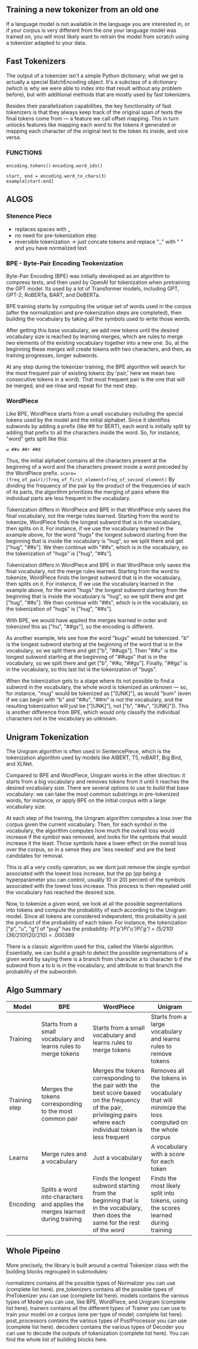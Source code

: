 ## Training a new tokenizer from an old one
If a language model is not available in the language you are interested in, or if your corpus is very different from the one your language model was trained on, you will most likely want to retrain the model from scratch using a tokenizer adapted to your data. 

## Fast Tokenizers
The output of a tokenizer isn't a simple Python dictionary; what we get is actually a special BatchEncoding object. It's a subclass of a dictionary (which is why we were able to index into that result without any problem before), but with additional methods that are mostly used by fast tokenizers.

Besides their parallelization capabilities, the key functionality of fast tokenizers is that they always keep track of the original span of texts the final tokens come from — a feature we call offset mapping. This in turn unlocks features like mapping each word to the tokens it generated or mapping each character of the original text to the token its inside, and vice versa.

### FUNCTIONS
`encoding.tokens()`
`encoding.word_ids()`
```
start, end = encoding.word_to_chars(3)
example[start:end]
```

## ALGOS

### Stenence Piece
- replaces spaces with _
- no need for pre-tokenization step
- reversible tokenization -> just concate tokens and replace "_" with " " and you have normalized text


### BPE - Byte-Pair Encoding Teokenization
Byte-Pair Encoding (BPE) was initially developed as an algorithm to compress texts, and then used by OpenAI for tokenization when pretraining the GPT model. Its used by a lot of Transformer models, including GPT, GPT-2, RoBERTa, BART, and DeBERTa.

BPE training starts by computing the unique set of words used in the corpus (after the normalization and pre-tokenization steps are completed), then building the vocabulary by taking all the symbols used to write those words. 

After getting this base vocabulary, we add new tokens until the desired vocabulary size is reached by learning merges, which are rules to merge two elements of the existing vocabulary together into a new one. So, at the beginning these merges will create tokens with two characters, and then, as training progresses, longer subwords.

At any step during the tokenizer training, the BPE algorithm will search for the most frequent pair of existing tokens (by 'pair,' here we mean two consecutive tokens in a word). That most frequent pair is the one that will be merged, and we rinse and repeat for the next step.


### WordPiece
Like BPE, WordPiece starts from a small vocabulary including the special tokens used by the model and the initial alphabet. Since it identifies subwords by adding a prefix (like ## for BERT), each word is initially split by adding that prefix to all the characters inside the word. So, for instance, "word" gets split like this:

`w ##o ##r ##d`

Thus, the initial alphabet contains all the characters present at the beginning of a word and the characters present inside a word preceded by the WordPiece prefix.
`score=(freq_of_pair)/(freq_of_first_element×freq_of_second_element)`
By dividing the frequency of the pair by the product of the frequencies of each of its parts, the algorithm prioritizes the merging of pairs where the individual parts are less frequent in the vocabulary.

Tokenization differs in WordPiece and BPE in that WordPiece only saves the final vocabulary, not the merge rules learned. Starting from the word to tokenize, WordPiece finds the longest subword that is in the vocabulary, then splits on it. For instance, if we use the vocabulary learned in the example above, for the word "hugs" the longest subword starting from the beginning that is inside the vocabulary is "hug", so we split there and get ["hug", "##s"]. We then continue with "##s", which is in the vocabulary, so the tokenization of "hugs" is ["hug", "##s"].

Tokenization differs in WordPiece and BPE in that WordPiece only saves the final vocabulary, not the merge rules learned. Starting from the word to tokenize, WordPiece finds the longest subword that is in the vocabulary, then splits on it. For instance, if we use the vocabulary learned in the example above, for the word "hugs" the longest subword starting from the beginning that is inside the vocabulary is "hug", so we split there and get ["hug", "##s"]. We then continue with "##s", which is in the vocabulary, so the tokenization of "hugs" is ["hug", "##s"].

With BPE, we would have applied the merges learned in order and tokenized this as ["hu", "##gs"], so the encoding is different.

As another example, lets see how the word "bugs" would be tokenized. "b" is the longest subword starting at the beginning of the word that is in the vocabulary, so we split there and get ["b", "##ugs"]. Then "##u" is the longest subword starting at the beginning of "##ugs" that is in the vocabulary, so we split there and get ["b", "##u, "##gs"]. Finally, "##gs" is in the vocabulary, so this last list is the tokenization of "bugs".

When the tokenization gets to a stage where its not possible to find a subword in the vocabulary, the whole word is tokenized as unknown — so, for instance, "mug" would be tokenized as ["[UNK]"], as would "bum" (even if we can begin with "b" and "##u", "##m" is not the vocabulary, and the resulting tokenization will just be ["[UNK]"], not ["b", "##u", "[UNK]"]). This is another difference from BPE, which would only classify the individual characters not in the vocabulary as unknown.

## Unigram Tokenization
The Unigram algorithm is often used in SentencePiece, which is the tokenization algorithm used by models like AlBERT, T5, mBART, Big Bird, and XLNet.

Compared to BPE and WordPiece, Unigram works in the other direction: it starts from a big vocabulary and removes tokens from it until it reaches the desired vocabulary size. There are several options to use to build that base vocabulary: we can take the most common substrings in pre-tokenized words, for instance, or apply BPE on the initial corpus with a large vocabulary size.

At each step of the training, the Unigram algorithm computes a loss over the corpus given the current vocabulary. Then, for each symbol in the vocabulary, the algorithm computes how much the overall loss would increase if the symbol was removed, and looks for the symbols that would increase it the least. Those symbols have a lower effect on the overall loss over the corpus, so in a sense they are 'less needed' and are the best candidates for removal.

This is all a very costly operation, so we dont just remove the single symbol associated with the lowest loss increase, but the pp (pp being a hyperparameter you can control, usually 10 or 20) percent of the symbols associated with the lowest loss increase. This process is then repeated until the vocabulary has reached the desired size.

Now, to tokenize a given word, we look at all the possible segmentations into tokens and compute the probability of each according to the Unigram model. Since all tokens are considered independent, this probability is just the product of the probability of each token. For instance, the tokenization ["p", "u", "g"] of "pug" has the probability:
P('p')*P('u')*P('g') = (5/210)*(36/210)*(20/210) = .000389

There is a classic algorithm used for this, called the Viterbi algorithm. Essentially, we can build a graph to detect the possible segmentations of a given word by saying there is a branch from character a to character b if the subword from a to b is in the vocabulary, and attribute to that branch the probability of the subwordnh.


## Algo Summary
|Model	|BPE|	WordPiece|	Unigram|
|----|----|----|----|
|Training|	Starts from a small vocabulary and learns rules to merge tokens|	Starts from a small vocabulary and learns rules to merge tokens|	Starts from a large vocabulary and learns rules to remove tokens|
|Training step|	Merges the tokens corresponding to the most common pair|	Merges the tokens corresponding to the pair with the best score based on the frequency of the pair, privileging pairs where each individual token is less frequent|	Removes all the tokens in the vocabulary that will minimize the loss computed on the whole corpus|
|Learns|	Merge rules and a vocabulary|	Just a vocabulary|	A vocabulary with a score for each token|
|Encoding|	Splits a word into characters and applies the merges learned during training|	Finds the longest subword starting from the beginning that is in the vocabulary, then does the same for the rest of the word|	Finds the most likely split into tokens, using the scores learned during training|

## Whole Pipeine
More precisely, the library is built around a central Tokenizer class with the building blocks regrouped in submodules:

normalizers contains all the possible types of Normalizer you can use (complete list here).
pre_tokenizers contains all the possible types of PreTokenizer you can use (complete list here).
models contains the various types of Model you can use, like BPE, WordPiece, and Unigram (complete list here).
trainers contains all the different types of Trainer you can use to train your model on a corpus (one per type of model; complete list here).
post_processors contains the various types of PostProcessor you can use (complete list here).
decoders contains the various types of Decoder you can use to decode the outputs of tokenization (complete list here).
You can find the whole list of building blocks here.